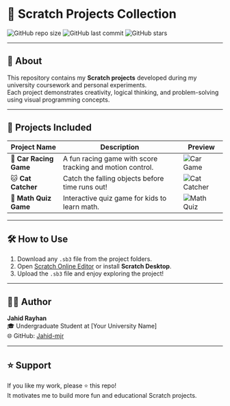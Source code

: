 # 🎨 Scratch Projects Collection

![GitHub repo size](https://img.shields.io/github/repo-size/Jahid-mjr/Scratch-Projects?color=blue)
![GitHub last commit](https://img.shields.io/github/last-commit/Jahid-mjr/Scratch-Projects?color=green)
![GitHub stars](https://img.shields.io/github/stars/Jahid-mjr/Scratch-Projects?color=yellow)

---

## 📖 About

This repository contains my **Scratch projects** developed during my university coursework and personal experiments.  
Each project demonstrates creativity, logical thinking, and problem-solving using visual programming concepts.

---

## 🧩 Projects Included

| Project Name | Description | Preview |
|---------------|-------------|----------|
| 🚗 **Car Racing Game** | A fun racing game with score tracking and motion control. | ![Car Game](Project-1_Name/preview.png) |
| 🐱 **Cat Catcher** | Catch the falling objects before time runs out! | ![Cat Catcher](Project-2_Name/preview.png) |
| 🧮 **Math Quiz Game** | Interactive quiz game for kids to learn math. | ![Math Quiz](Project-3_Name/preview.png) |

---

## 🛠 How to Use

1. Download any `.sb3` file from the project folders.  
2. Open [Scratch Online Editor](https://scratch.mit.edu/projects/editor/) or install **Scratch Desktop**.  
3. Upload the `.sb3` file and enjoy exploring the project!

---

## 🧑‍💻 Author

**Jahid Rayhan**  
🎓 Undergraduate Student at [Your University Name]  
🌐 GitHub: [Jahid-mjr](https://github.com/Jahid-mjr)

---

## ⭐ Support

If you like my work, please ⭐ this repo!  
It motivates me to build more fun and educational Scratch projects.

